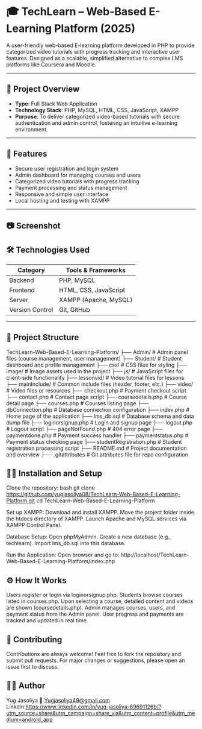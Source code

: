 # 🎓 TechLearn – Web-Based E-Learning Platform (2025)

A user-friendly web-based E-learning platform developed in PHP to provide categorized video tutorials with progress tracking and interactive user features. Designed as a scalable, simplified alternative to complex LMS platforms like Coursera and Moodle.

---

## 📌 Project Overview

- **Type**: Full Stack Web Application  
- **Technology Stack**: PHP, MySQL, HTML, CSS, JavaScript, XAMPP  
- **Purpose**: To deliver categorized video-based tutorials with secure authentication and admin control, fostering an intuitive e-learning environment.

---

## 🚀 Features

- Secure user registration and login system  
- Admin dashboard for managing courses and users  
- Categorized video tutorials with progress tracking  
- Payment processing and status management  
- Responsive and simple user interface  
- Local hosting and testing with XAMPP  

---

## 📷 Screenshot


## 🛠️ Technologies Used

| Category         | Tools & Frameworks                  |
|------------------|-------------------------------------|
| Backend          | PHP, MySQL                         |
| Frontend         | HTML, CSS, JavaScript              |
| Server           | XAMPP (Apache, MySQL)              |
| Version Control  | Git, GitHub                       |

---

## 📁 Project Structure

TechLearn-Web-Based-E-Learning-Platform/
├── Admin/                   # Admin panel files (course management, user management)
├── Student/                 # Student dashboard and profile management
├── css/                     # CSS files for styling
├── image/                   # Image assets used in the project
├── js/                      # JavaScript files for client-side functionality
├── lessonvid/               # Video tutorial files for lessons
├── mainInclude/             # Common include files (header, footer, etc.)
├── video/                   # Video files or resources
├── checkout.php             # Payment checkout script
├── contact.php              # Contact page script
├── coursedetails.php        # Course detail page
├── courses.php              # Courses listing page
├── dbConnection.php         # Database connection configuration
├── index.php                # Home page of the application
├── lms_db.sql               # Database schema and data dump file
├── loginorsignup.php        # Login and signup page
├── logout.php               # Logout script
├── pageNotFound.php         # 404 error page
├── paymentdone.php          # Payment success handler
├── paymentstatus.php        # Payment status checking page
├── studentRegistration.php  # Student registration processing script
├── README.md                # Project documentation and overview
├── .gitattributes           # Git attributes file for repo configuration



## 🧑‍💻 Installation and Setup
Clone the repository:
bash
git clone https://github.com/yugjasoliya08/TechLearn-Web-Based-E-Learning-Platform.git
cd TechLearn-Web-Based-E-Learning-Platform

Set up XAMPP:
Download and install XAMPP.
Move the project folder inside the htdocs directory of XAMPP.
Launch Apache and MySQL services via XAMPP Control Panel.

Database Setup:
Open phpMyAdmin.
Create a new database (e.g., techlearn).
Import lms_db.sql into this database.

Run the Application:
Open browser and go to:
http://localhost/TechLearn-Web-Based-E-Learning-Platform/index.php

## ⚙️ How It Works
Users register or login via loginorsignup.php.
Students browse courses listed in courses.php.
Upon selecting a course, detailed content and videos are shown (coursedetails.php).
Admin manages courses, users, and payment status from the Admin panel.
User progress and payments are tracked and updated in real time.

## 🤝 Contributing
Contributions are always welcome!
Feel free to fork the repository and submit pull requests.
For major changes or suggestions, please open an issue first to discuss.

## 👨‍💻 Author
Yug Jasoliya
📧 Yugjasoliya49@gmail.com
Linkdin:https://www.linkedin.com/in/yug-jasoliya-69691126b/?utm_source=share&utm_campaign=share_via&utm_content=profile&utm_medium=android_app
